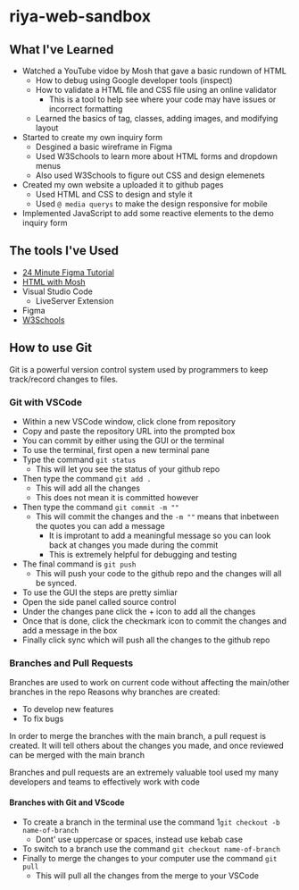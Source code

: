 # riya-web-sandbox

## What I've Learned

- Watched a YouTube vidoe by Mosh that gave a basic rundown of HTML
  - How to debug using Google developer tools (inspect)
  - How to validate a HTML file and CSS file using an online validator
    - This is a tool to help see where your code may have issues or incorrect formatting
  - Learned the basics of tag, classes, adding images, and modifying layout
- Started to create my own inquiry form
  - Desgined a basic wireframe in Figma
  - Used W3Schools to learn more about HTML forms and dropdown menus
  - Also used W3Schools to figure out CSS and design elemenets
- Created my own website a uploaded it to github pages
  - Used HTML and CSS to design and style it
  - Used `@ media querys` to make the design responsive for mobile
- Implemented JavaScript to add some reactive elements to the demo inquiry form

## The tools I've Used

- [24 Minute Figma Tutorial](https://www.youtube.com/watch?v=FTFaQWZBqQ8)
- [HTML with Mosh](https://www.youtube.com/watch?v=qz0aGYrrlhU)
- Visual Studio Code
  - LiveServer Extension
- Figma
- [W3Schools](https://www.w3schools.com/css/default.asp)

## How to use Git

Git is a powerful version control system used by programmers to keep track/record changes to files.

### Git with VSCode

- Within a new VSCode window, click clone from repository
- Copy and paste the repository URL into the prompted box
- You can commit by either using the GUI or the terminal
- To use the terminal, first open a new terminal pane
- Type the command `git status`
  - This will let you see the status of your github repo
- Then type the command `git add .`
  - This will add all the changes
  - This does not mean it is committed however
- Then type the command `git commit -m ""`
  - This will commit the changes and the `-m ""` means that inbetween the quotes you can add a message
    - It is improtant to add a meaningful message so you can look back at changes you made during the commit
    - This is extremely helpful for debugging and testing
- The final command is `git push`
  - This will push your code to the github repo and the changes will all be synced.
- To use the GUI the steps are pretty simliar
- Open the side panel called source control
- Under the changes pane click the + icon to add all the changes
- Once that is done, click the checkmark icon to commit the changes and add a message in the box
- Finally click sync which will push all the changes to the github repo

### Branches and Pull Requests

Branches are used to work on current code without affecting the main/other branches in the repo
Reasons why branches are created:

- To develop new features
- To fix bugs

In order to merge the branches with the main branch, a pull request is created.
It will tell others about the changes you made, and once reviewed can be merged with the main branch

Branches and pull requests are an extremely valuable tool used my many developers and teams to effectively work with code

#### Branches with Git and VScode

- To create a branch in the terminal use the command 1`git checkout -b name-of-branch`
  - Dont' use uppercase or spaces, instead use kebab case
- To switch to a branch use the command `git checkout name-of-branch`
- Finally to merge the changes to your computer use the command `git pull`
  - This will pull all the changes from the merge to your VSCode
